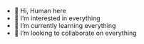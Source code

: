 - 👋 Hi, Human here
- 👀 I’m interested in everything
- 🌱 I’m currently learning everything
- 💞️ I’m looking to collaborate on everything

<!---
avy0010/avy0010 is a ✨ special ✨ repository because its `README.md` (this file) appears on your GitHub profile.
You can click the Preview link to take a look at your changes.
--->
